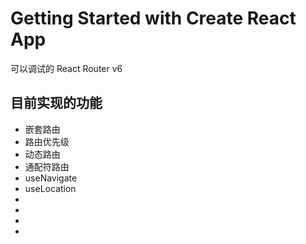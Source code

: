 # Getting Started with Create React App

可以调试的 React Router v6

## 目前实现的功能

- 嵌套路由
- 路由优先级
- 动态路由
- 通配符路由
- useNavigate
- useLocation
- <Outlet/>
- <Link/>
- <Routes/>
- <Route/>
